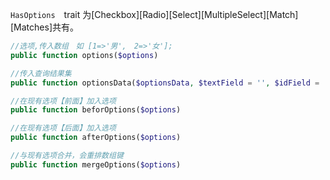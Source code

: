 `HasOptions`　trait 为[Checkbox][Radio][Select][MultipleSelect][Match][Matches]共有。
```php
//选项,传入数组　如 [1=>'男',　2=>'女'];
public function options($options)

//传入查询结果集
public function optionsData($optionsData, $textField = '', $idField = 'id')

//在现有选项【前面】加入选项
public function beforOptions($options)

//在现有选项【后面】加入选项
public function afterOptions($options)

//与现有选项合并，会重排数组键
public function mergeOptions($options)
```